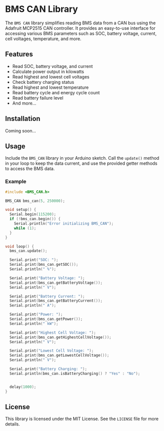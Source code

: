 

# BMS CAN Library

The `BMS CAN` library simplifies reading BMS data from a CAN bus using the Adafruit MCP2515 CAN controller. It provides an easy-to-use interface for accessing various BMS parameters such as SOC, battery voltage, current, cell voltages, temperature, and more.

## Features

- Read SOC, battery voltage, and current
- Calculate power output in kilowatts
- Read highest and lowest cell voltages
- Check battery charging status
- Read highest and lowest temperature
- Read battery cycle and energy cycle count
- Read battery failure level
- And more...

## Installation

Coming soon...

## Usage

Include the `BMS_CAN` library in your Arduino sketch. Call the `update()` method in your loop to keep the data current, and use the provided getter methods to access the BMS data.

### Example

```cpp
#include <BMS_CAN.h>

BMS_CAN bms_can(5, 250000);

void setup() {
  Serial.begin(115200);
  if (!bms_can.begin()) {
    Serial.println("Error initializing BMS_CAN");
    while (1);
  }
}

void loop() {
  bms_can.update();

  Serial.print("SOC: ");
  Serial.print(bms_can.getSOC());
  Serial.println(" %");

  Serial.print("Battery Voltage: ");
  Serial.print(bms_can.getBatteryVoltage());
  Serial.println(" V");

  Serial.print("Battery Current: ");
  Serial.print(bms_can.getBatteryCurrent());
  Serial.println(" A");

  Serial.print("Power: ");
  Serial.print(bms_can.getPower());
  Serial.println(" kW");

  Serial.print("Highest Cell Voltage: ");
  Serial.print(bms_can.getHighestCellVoltage());
  Serial.println(" V");

  Serial.print("Lowest Cell Voltage: ");
  Serial.print(bms_can.getLowestCellVoltage());
  Serial.println(" V");

  Serial.print("Battery Charging: ");
  Serial.println(bms_can.isBatteryCharging() ? "Yes" : "No");


  delay(1000);
}
```

## License

This library is licensed under the MIT License. See the `LICENSE` file for more details.
